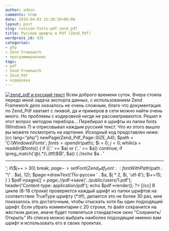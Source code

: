 ```yaml
---
author: admin
comments: true
date: 2010-04-03 15:20:30+00:00
layout: post
slug: russian-fonts-pdf-zend_pdf
title: Русские шрифты в Pdf (Zend_Pdf)
wordpress_id: 435
categories:
- php
- Zend Framework
- программирование
tags:
- pdf
- Zend Framework
- Zend_Pdf
- кодировка
---
```


[![zend_pdf и русский текст](http://vredniy.ru/wp-content/uploads/2010/04/zend_pdf-150x150.gif)](http://vredniy.ru/wp-content/uploads/2010/04/zend_pdf.gif)
Всем доброго времени суток. Вчера стояла передо мной задача экспорта данных, с использованием Zend Framework дело оказалось не очень сложным, благо что документация по Zend_Pdf хватает с лихвой, да и примеров в сети можно найти очень много. Но проблемы с кодировкой нигде не рассматриваются. Решил я этот вопрос методом перебора...<!-- more -->
Перебирал я шрифты из папки fonts (Windows 7) и отрисовывал каждым русский текст. Что из этого вышло вы можете посмотреть на картинке. Исходный код представлен ниже:
[cc lang="php"]
newPage(Zend_Pdf_Page::SIZE_A4);
$path = 'C:\Windows\Fonts';
$fonts = opendir($path);
$i = 0;
$j = 0;
while($a = readdir($fonts)) {
    if (('.' == $a) or ('..' == $a)) continue;
    if (preg_match('@(.*)\.(ttf)$@', $a)) {
        //echo $a . '

* * *

';
        if($j++ > 30) break;
        $page->setFont(Zend_Pdf_Font::fontWithPath($path .
                "\\" . $a), 12);
        $page->drawText('По-русски ' . $a, $j * 2, $i, 'utf-8');
        $i+=15;
    }
}
$pdf->pages[] = $page;
//$pdf->save('../public/users/1.pdf');
header('Content-type: application/pdf');
echo $pdf->render();
?>
[/cc]
В цикле (8-18 строки) проверяется каждый шрифт из папки шрифтов на соответствие TrueType шрифту (*.ttf), делается это не более 30 раз, мне показалось это достаточным, чтобы отыскать хотя бы один подходящий шрифт. Если убрать комментарии с 20 строки, то файл сохранится на жестком диске, иначе будет появляться стандартное окно "Сохранить/Открыть"
Из списка можно выбрать наиболее подходящий именно вам шрифт и использовать его в своих проектах.
